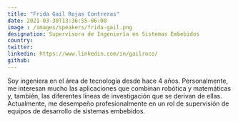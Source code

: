 ```yaml
---
title: "Frida Gail Rojas Contreras"
date: 2021-03-30T13:36:55-06:00
image : /images/speakers/frida-gail.png
designation: Supervisora de Ingeniería en Sistemas Embebidos
country: 
twitter: 
linkedin: https://www.linkedin.com/in/gailroco/
github: 
---
```


Soy ingeniera en el área de tecnología desde hace 4 años. Personalmente, me interesan mucho las aplicaciones que combinan robótica y matemáticas y, también, las diferentes líneas de investigación que se derivan de ellas. Actualmente, me desempeño profesionalmente en un rol de supervisión de equipos de desarrollo de sistemas embebidos.